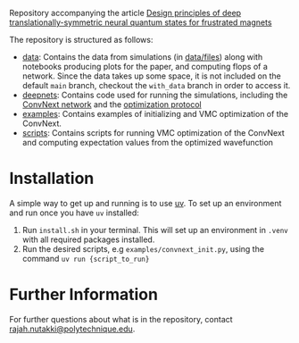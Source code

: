 Repository accompanying the article [Design principles of deep translationally-symmetric neural quantum states for frustrated magnets](link)

The repository is structured as follows:
- [data](data): Contains the data from simulations (in [data/files](data/files)) along with notebooks producing plots for the paper, and computing flops of a network.
Since the data takes up some space, it is not included on the default `main` branch, checkout the `with_data` branch in order to access it.
- [deepnets](deepnets): Contains code used for running the simulations, including the [ConvNext network](deepnets/net/ConvNext) and the [optimization protocol](deepnets/optimization)
- [examples](examples): Contains examples of initializing and VMC optimization of the ConvNext.
- [scripts](scripts): Contains scripts for running VMC optimization of the ConvNext and computing expectation values from the optimized wavefunction

# Installation
A simple way to get up and running is to use [uv](https://docs.astral.sh/uv/getting-started/installation/).
To set up an environment and run once you have `uv` installed: 
1. Run `install.sh` in your terminal. This will set up an environment in `.venv` with all required packages installed.
2. Run the desired scripts, e.g `examples/convnext_init.py`, using the command `uv run {script_to_run}`

# Further Information
For further questions about what is in the repository, contact rajah.nutakki@polytechnique.edu.

